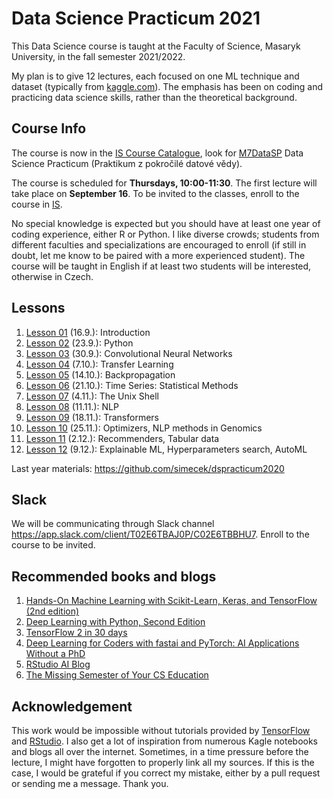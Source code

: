 # Data Science Practicum 2021

This Data Science course is taught at the Faculty of Science, Masaryk University, in the fall semester 2021/2022.  

My plan is to give 12 lectures, each focused on one ML technique and dataset (typically from [kaggle.com](http://kaggle.com)). The emphasis has been on coding and practicing data science skills, rather than the theoretical background.

## Course Info

The course is now in the [IS Course Catalogue](https://is.muni.cz/), look for [M7DataSP](https://is.muni.cz/auth/course/sci/podzim2021/M7DATASP) Data Science Practicum (Praktikum z pokročilé datové vědy). 

The course is scheduled for **Thursdays, 10:00-11:30**. The first lecture will take place on **September 16**. To be invited to the classes, enroll to the course in [IS](https://is.muni.cz/). 

No special knowledge is expected but you should have at least one year of coding experience, either R or Python. I like diverse crowds; students from different faculties and specializations are encouraged to enroll (if still in doubt, let me know to be paired with a more experienced student). The course will be taught in English if at least two students will be interested, otherwise in Czech.

## Lessons

  1. [Lesson 01](lesson01/) (16.9.): Introduction
  1. [Lesson 02](lesson02/) (23.9.): Python
  1. [Lesson 03](lesson03/) (30.9.): Convolutional Neural Networks
  1. [Lesson 04](lesson04/) (7.10.): Transfer Learning
  1. [Lesson 05](lesson05/) (14.10.): Backpropagation
  1. [Lesson 06](lesson06/) (21.10.): Time Series: Statistical Methods  
  1. [Lesson 07](lesson07/) (4.11.): The Unix Shell
  1. [Lesson 08](lesson08/) (11.11.): NLP
  1. [Lesson 09](lesson09/) (18.11.): Transformers
  1. [Lesson 10](lesson10/) (25.11.): Optimizers, NLP methods in Genomics
  1. [Lesson 11](lesson11/) (2.12.): Recommenders, Tabular data
  1. [Lesson 12](lesson12/) (9.12.): Explainable ML, Hyperparameters search, AutoML

Last year materials: https://github.com/simecek/dspracticum2020
  
## Slack

We will be communicating through Slack channel https://app.slack.com/client/T02E6TBAJ0P/C02E6TBBHU7. Enroll to the course to be invited.

## Recommended books and blogs

  1. [Hands-On Machine Learning with Scikit-Learn, Keras, and TensorFlow (2nd edition)](https://www.amazon.com/Hands-Machine-Learning-Scikit-Learn-TensorFlow/dp/1492032646)  
  1. [Deep Learning with Python, Second Edition](https://www.manning.com/books/deep-learning-with-python-second-edition)
  1. [TensorFlow 2 in 30 days](https://github.com/lyhue1991/eat_tensorflow2_in_30_days)
  1. [Deep Learning for Coders with fastai and PyTorch: AI Applications Without a PhD](https://github.com/fastai/fastbook)
  1. [RStudio AI Blog](https://blogs.rstudio.com/ai/)
  1. [The Missing Semester of Your CS Education](https://missing.csail.mit.edu/)


## Acknowledgement

This work would be impossible without tutorials provided by [TensorFlow](https://www.tensorflow.org/tutorials) and [RStudio](https://tensorflow.rstudio.com/tutorials/). I also get a lot  of inspiration from numerous Kagle notebooks and blogs all over the internet. Sometimes, in a time pressure before the lecture, I might have forgotten to properly link all my sources. If this is the case, I would be grateful if you correct my mistake, either by a pull request or sending me a message. Thank you. 
